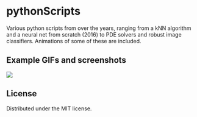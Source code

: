 # pythonScripts
Various python scripts from over the years, ranging from a kNN algorithm and a neural net from scratch (2016) to PDE solvers and robust image classifiers. Animations of some of these are included.

## Example GIFs and screenshots

<img src="https://user-images.githubusercontent.com/35423779/232046335-c740bde0-1e6d-4d87-af97-df29b879654c.gif"/>


## License

Distributed under the MIT license.
